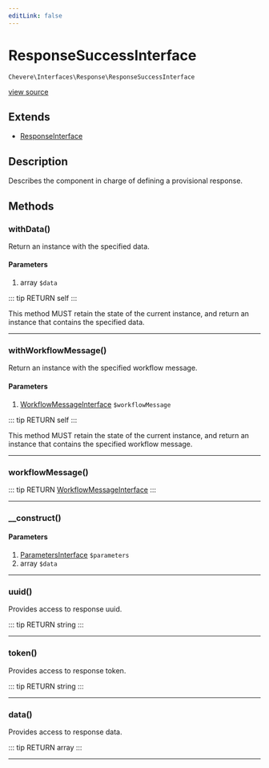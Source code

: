 ```yaml
---
editLink: false
---
```


# ResponseSuccessInterface

`Chevere\Interfaces\Response\ResponseSuccessInterface`

[view source](https://github.com/chevere/chevere/blob/master/Response/ResponseSuccessInterface.php)

## Extends

- [ResponseInterface](./ResponseInterface.md)

## Description

Describes the component in charge of defining a provisional response.

## Methods

### withData()

Return an instance with the specified data.

#### Parameters

1. array `$data`

::: tip RETURN
self
:::

This method MUST retain the state of the current instance, and return
an instance that contains the specified data.

---

### withWorkflowMessage()

Return an instance with the specified workflow message.

#### Parameters

1. [WorkflowMessageInterface](../Workflow/WorkflowMessageInterface.md) `$workflowMessage`

::: tip RETURN
self
:::

This method MUST retain the state of the current instance, and return
an instance that contains the specified workflow message.

---

### workflowMessage()

::: tip RETURN
[WorkflowMessageInterface](../Workflow/WorkflowMessageInterface.md)
:::

---

### __construct()

#### Parameters

1. [ParametersInterface](../Parameter/ParametersInterface.md) `$parameters`
2. array `$data`

---

### uuid()

Provides access to response uuid.

::: tip RETURN
string
:::

---

### token()

Provides access to response token.

::: tip RETURN
string
:::

---

### data()

Provides access to response data.

::: tip RETURN
array
:::

---
